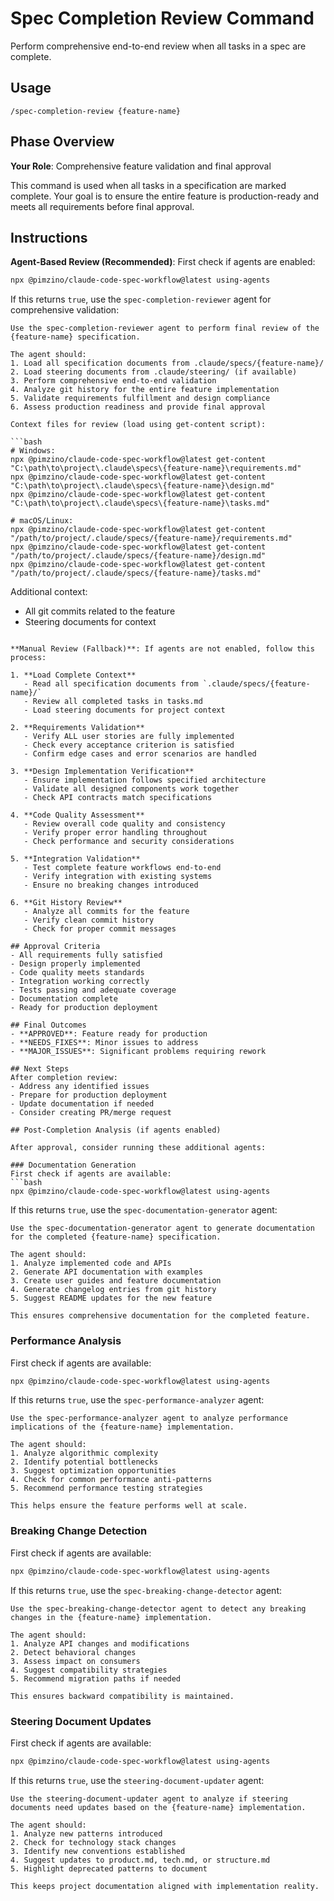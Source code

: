 # Spec Completion Review Command

Perform comprehensive end-to-end review when all tasks in a spec are complete.

## Usage

```
/spec-completion-review {feature-name}
```

## Phase Overview

**Your Role**: Comprehensive feature validation and final approval

This command is used when all tasks in a specification are marked complete. Your goal is to ensure the entire feature is production-ready and meets all requirements before final approval.

## Instructions

**Agent-Based Review (Recommended)**: First check if agents are enabled:

```bash
npx @pimzino/claude-code-spec-workflow@latest using-agents
```

If this returns `true`, use the `spec-completion-reviewer` agent for comprehensive validation:

````
Use the spec-completion-reviewer agent to perform final review of the {feature-name} specification.

The agent should:
1. Load all specification documents from .claude/specs/{feature-name}/
2. Load steering documents from .claude/steering/ (if available)
3. Perform comprehensive end-to-end validation
4. Analyze git history for the entire feature implementation
5. Validate requirements fulfillment and design compliance
6. Assess production readiness and provide final approval

Context files for review (load using get-content script):

```bash
# Windows:
npx @pimzino/claude-code-spec-workflow@latest get-content "C:\path\to\project\.claude\specs\{feature-name}\requirements.md"
npx @pimzino/claude-code-spec-workflow@latest get-content "C:\path\to\project\.claude\specs\{feature-name}\design.md"
npx @pimzino/claude-code-spec-workflow@latest get-content "C:\path\to\project\.claude\specs\{feature-name}\tasks.md"

# macOS/Linux:
npx @pimzino/claude-code-spec-workflow@latest get-content "/path/to/project/.claude/specs/{feature-name}/requirements.md"
npx @pimzino/claude-code-spec-workflow@latest get-content "/path/to/project/.claude/specs/{feature-name}/design.md"
npx @pimzino/claude-code-spec-workflow@latest get-content "/path/to/project/.claude/specs/{feature-name}/tasks.md"
````

Additional context:

- All git commits related to the feature
- Steering documents for context

````

**Manual Review (Fallback)**: If agents are not enabled, follow this process:

1. **Load Complete Context**
   - Read all specification documents from `.claude/specs/{feature-name}/`
   - Review all completed tasks in tasks.md
   - Load steering documents for project context

2. **Requirements Validation**
   - Verify ALL user stories are fully implemented
   - Check every acceptance criterion is satisfied
   - Confirm edge cases and error scenarios are handled

3. **Design Implementation Verification**
   - Ensure implementation follows specified architecture
   - Validate all designed components work together
   - Check API contracts match specifications

4. **Code Quality Assessment**
   - Review overall code quality and consistency
   - Verify proper error handling throughout
   - Check performance and security considerations

5. **Integration Validation**
   - Test complete feature workflows end-to-end
   - Verify integration with existing systems
   - Ensure no breaking changes introduced

6. **Git History Review**
   - Analyze all commits for the feature
   - Verify clean commit history
   - Check for proper commit messages

## Approval Criteria
- All requirements fully satisfied
- Design properly implemented
- Code quality meets standards
- Integration working correctly
- Tests passing and adequate coverage
- Documentation complete
- Ready for production deployment

## Final Outcomes
- **APPROVED**: Feature ready for production
- **NEEDS_FIXES**: Minor issues to address
- **MAJOR_ISSUES**: Significant problems requiring rework

## Next Steps
After completion review:
- Address any identified issues
- Prepare for production deployment
- Update documentation if needed
- Consider creating PR/merge request

## Post-Completion Analysis (if agents enabled)

After approval, consider running these additional agents:

### Documentation Generation
First check if agents are available:
```bash
npx @pimzino/claude-code-spec-workflow@latest using-agents
````

If this returns `true`, use the `spec-documentation-generator` agent:

```
Use the spec-documentation-generator agent to generate documentation for the completed {feature-name} specification.

The agent should:
1. Analyze implemented code and APIs
2. Generate API documentation with examples
3. Create user guides and feature documentation
4. Generate changelog entries from git history
5. Suggest README updates for the new feature

This ensures comprehensive documentation for the completed feature.
```

### Performance Analysis

First check if agents are available:

```bash
npx @pimzino/claude-code-spec-workflow@latest using-agents
```

If this returns `true`, use the `spec-performance-analyzer` agent:

```
Use the spec-performance-analyzer agent to analyze performance implications of the {feature-name} implementation.

The agent should:
1. Analyze algorithmic complexity
2. Identify potential bottlenecks
3. Suggest optimization opportunities
4. Check for common performance anti-patterns
5. Recommend performance testing strategies

This helps ensure the feature performs well at scale.
```

### Breaking Change Detection

First check if agents are available:

```bash
npx @pimzino/claude-code-spec-workflow@latest using-agents
```

If this returns `true`, use the `spec-breaking-change-detector` agent:

```
Use the spec-breaking-change-detector agent to detect any breaking changes in the {feature-name} implementation.

The agent should:
1. Analyze API changes and modifications
2. Detect behavioral changes
3. Assess impact on consumers
4. Suggest compatibility strategies
5. Recommend migration paths if needed

This ensures backward compatibility is maintained.
```

### Steering Document Updates

First check if agents are available:

```bash
npx @pimzino/claude-code-spec-workflow@latest using-agents
```

If this returns `true`, use the `steering-document-updater` agent:

```
Use the steering-document-updater agent to analyze if steering documents need updates based on the {feature-name} implementation.

The agent should:
1. Analyze new patterns introduced
2. Check for technology stack changes
3. Identify new conventions established
4. Suggest updates to product.md, tech.md, or structure.md
5. Highlight deprecated patterns to document

This keeps project documentation aligned with implementation reality.
```
